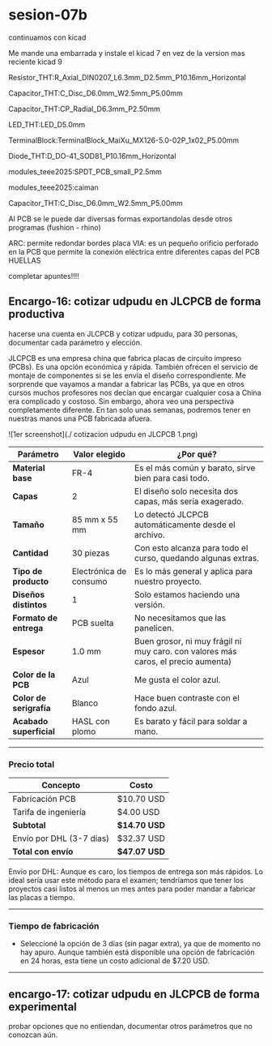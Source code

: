 # sesion-07b

continuamos con kicad

Me mande una embarrada y instale el kicad 7 en vez de la version mas reciente kicad 9

Resistor_THT:R_Axial_DIN0207_L6.3mm_D2.5mm_P10.16mm_Horizontal

Capacitor_THT:C_Disc_D6.0mm_W2.5mm_P5.00mm

Capacitor_THT:CP_Radial_D6.3mm_P2.50mm

LED_THT:LED_D5.0mm

TerminalBlock:TerminalBlock_MaiXu_MX126-5.0-02P_1x02_P5.00mm

Diode_THT:D_DO-41_SOD81_P10.16mm_Horizontal

modules_teee2025:SPDT_PCB_small_P2.5mm

modules_teee2025:caiman

Capacitor_THT:C_Disc_D6.0mm_W2.5mm_P5.00mm

Al PCB se le puede dar diversas formas exportandolas desde otros programas (fushion - rhino)

ARC: permite redondar bordes placa
VIA: es un pequeño orificio perforado en la PCB que permite la conexión eléctrica entre diferentes capas del PCB
HUELLAS 

completar apuntes!!!!

## Encargo-16: cotizar udpudu en JLCPCB de forma productiva
hacerse una cuenta en JLCPCB y cotizar udpudu, para 30 personas, documentar cada parámetro y elección.

JLCPCB es una empresa china que fabrica placas de circuito impreso (PCBs). Es una opción económica y rápida. También ofrecen el servicio de montaje de componentes si se les envía el diseño correspondiente. Me sorprende que vayamos a mandar a fabricar las PCBs, ya que en otros cursos muchos profesores nos decían que encargar cualquier cosa a China era complicado y costoso. Sin embargo, ahora veo una perspectiva completamente diferente. En tan solo unas semanas, podremos tener en nuestras manos una PCB fabricada afuera.

![1er screenshot](./ cotizacion udpudu en JLCPCB 1.png)

| Parámetro              | Valor elegido              | ¿Por qué?                                                    |
|------------------------|----------------------------|--------------------------------------------------------------|
| **Material base**      | FR-4                       | Es el más común y barato, sirve bien para casi todo.         |
| **Capas**              | 2                          | El diseño solo necesita dos capas, más sería exagerado.      |
| **Tamaño**             | 85 mm x 55 mm              | Lo detectó JLCPCB automáticamente desde el archivo.          |
| **Cantidad**           | 30 piezas                  | Con esto alcanza para todo el curso, quedando algunas extras. |
| **Tipo de producto**   | Electrónica de consumo     | Es lo más general y aplica para nuestro proyecto.            |
| **Diseños distintos**  | 1                          | Solo estamos haciendo una versión.                           |
| **Formato de entrega** | PCB suelta                 | No necesitamos que las panelicen.                            |
| **Espesor**            | 1.0 mm                     | Buen grosor, ni muy frágil ni muy caro. con valores más caros, el precio aumenta)|
| **Color de la PCB**    | Azul                       | Me gusta el color azul.                                      |
| **Color de serigrafía**| Blanco                     | Hace buen contraste con el fondo azul.                       |
| **Acabado superficial**| HASL con plomo             | Es barato y fácil para soldar a mano.                        |

---

###  Precio total

| Concepto               | Costo       |
|------------------------|-------------|
| Fabricación PCB        | $10.70 USD  |
| Tarifa de ingeniería   | $4.00 USD   |
| **Subtotal**           | **$14.70 USD** |
| Envío por DHL (3-7 días) | $32.37 USD |
| **Total con envío**    | **$47.07 USD** |

Envío por DHL: Aunque es caro, los tiempos de entrega son más rápidos. Lo ideal sería usar este método para el examen; tendríamos que tener los proyectos casi listos al menos un mes antes para poder mandar a fabricar las placas a tiempo.

---

### Tiempo de fabricación
- Seleccioné la opción de 3 días (sin pagar extra), ya que de momento no hay apuro. Aunque también está disponible una opción de fabricación en 24 horas, esta tiene un costo adicional de $7.20 USD.

---



## encargo-17: cotizar udpudu en JLCPCB de forma experimental
probar opciones que no entiendan, documentar otros parámetros que no conozcan aún.
